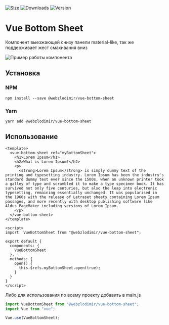 ![Size](https://img.shields.io/bundlephobia/minzip/@webzlodimir/vue-bottom-sheet)
![Downloads](https://img.shields.io/npm/dw/@webzlodimir/vue-bottom-sheet)
![Version](https://img.shields.io/npm/v/@webzlodimir/vue-bottom-sheet)
# Vue Bottom Sheet

Компонент выезжающей снизу панели material-like, так же поддерживает жест смахивания вниз

![Пример работы компонента](https://anyprinter.ru/example.gif)

## Установка

### NPM

`npm install --save @webzlodimir/vue-bottom-sheet`

### Yarn

`yarn add @webzlodimir/vue-bottom-sheet`

## Использование

```vue
<template>
  <vue-bottom-sheet ref="myBottomSheet">
    <h1>Lorem Ipsum</h1>
    <h2>What is Lorem Ipsum?</h2>
    <p>
      <strong>Lorem Ipsum</strong> is simply dummy text of the printing and typesetting industry. Lorem Ipsum has been the industry's standard dummy text ever since the 1500s, when an unknown printer took a galley of type and scrambled it to make a type specimen book. It has survived not only five centuries, but also the leap into electronic typesetting, remaining essentially unchanged. It was popularised in the 1960s with the release of Letraset sheets containing Lorem Ipsum passages, and more recently with desktop publishing software like Aldus PageMaker including versions of Lorem Ipsum.
    </p>
  </vue-bottom-sheet>
</template>

<script>
import  VueBottomSheet from "@webzlodimir/vue-bottom-sheet";

export default {
  components: {
    VueBottomSheet
  },
  methods: {
    open() {
      this.$refs.myBottomSheet.open(true);
    }
  }
}
</script>
```

Либо для использования по всему проекту добавить в main.js
```js
import VueBottomSheet from "@webzlodimir/vue-bottom-sheet";
import Vue from "vue";

Vue.use(VueBottomSheet);
```
